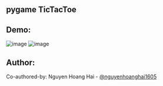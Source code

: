 ## pygame TicTacToe

## Demo:
![image](https://github.com/user-attachments/assets/c45a5f36-8d86-4a0e-a7e2-c3d4c72266cf)
![image](https://github.com/user-attachments/assets/be7d5f46-fe75-4c0c-aba0-03c0c8df2369)

## Author:
Co-authored-by: Nguyen Hoang Hai - [@nguyenhoanghai1605](https://github.com/nguyenhoanghai1605)
